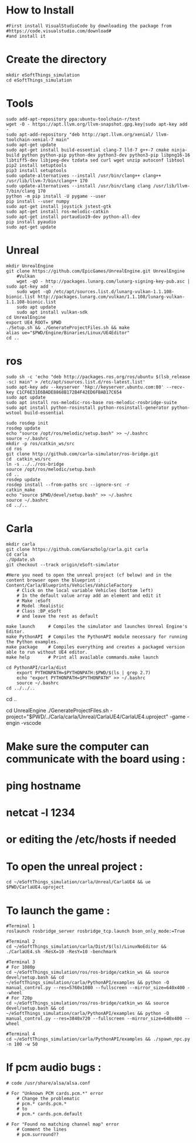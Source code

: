 # How to Install
    #First install VisualStudioCode by downloading the package from 
    #https://code.visualstudio.com/download#
    #and install it

# Create the directory
    mkdir eSoftThings_simulation
    cd eSoftThings_simulation

# Tools
    sudo add-apt-repository ppa:ubuntu-toolchain-r/test
    wget -O - https://apt.llvm.org/llvm-snapshot.gpg.key|sudo apt-key add -
    sudo apt-add-repository "deb http://apt.llvm.org/xenial/ llvm-toolchain-xenial-7 main"
    sudo apt-get update
    sudo apt-get install build-essential clang-7 lld-7 g++-7 cmake ninja-build python python-pip python-dev python3-dev python3-pip libpng16-16 libtiff5-dev libjpeg-dev tzdata sed curl wget unzip autoconf libtool
    pip2 install setuptools
    pip3 install setuptools
    sudo update-alternatives --install /usr/bin/clang++ clang++ /usr/lib/llvm-7/bin/clang++ 170
    sudo update-alternatives --install /usr/bin/clang clang /usr/lib/llvm-7/bin/clang 170
    python -m pip install -U pygame --user
    pip install --user numpy
    sudo apt-get install joystick jstest-gtk
    sudo apt-get install ros-melodic-catkin
    sudo apt-get install portaudio19-dev python-all-dev
    pip install pyaudio
    sudo apt-get update

# Unreal

    mkdir UnrealEngine
    git clone https://github.com/EpicGames/UnrealEngine.git UnrealEngine
        #Vulkan
        wget -qO - http://packages.lunarg.com/lunarg-signing-key-pub.asc | sudo apt-key add -
        sudo wget -qO /etc/apt/sources.list.d/lunarg-vulkan-1.1.108-bionic.list http://packages.lunarg.com/vulkan/1.1.108/lunarg-vulkan-1.1.108-bionic.list
        sudo apt update
        sudo apt install vulkan-sdk
    cd UnrealEngine
    export UE4_ROOT= $PWD
    ./Setup.sh && ./GenerateProjectFiles.sh && make
    alias ue="$PWD/Engine/Binaries/Linux/UE4Editor"
    cd ..

# ros
    sudo sh -c 'echo "deb http://packages.ros.org/ros/ubuntu $(lsb_release -sc) main" > /etc/apt/sources.list.d/ros-latest.list'
    sudo apt-key adv --keyserver 'hkp://keyserver.ubuntu.com:80' --recv-key C1CF6E31E6BADE8868B172B4F42ED6FBAB17C654
    sudo apt update
    sudo apt install ros-melodic-ros-base ros-melodic-rosbridge-suite
    sudo apt install python-rosinstall python-rosinstall-generator python-wstool build-essential

    sudo rosdep init
    rosdep update
    echo "source /opt/ros/melodic/setup.bash" >> ~/.bashrc
    source ~/.bashrc
    mkdir -p ros/catkin_ws/src
    cd ros
    git clone http://github.com/carla-simulator/ros-bridge.git
    cd  catkin_ws/src
    ln -s ../../ros-bridge
    source /opt/ros/melodic/setup.bash
    cd ..
    rosdep update
    rosdep install --from-paths src --ignore-src -r
    catkin_make
    echo "source $PWD/devel/setup.bash" >> ~/.bashrc
    source ~/.bashrc
    cd ../..


# Carla
    mkdir carla
    git clone https://github.com/Garazbolg/carla.git carla
    cd carla
    ./Update.sh
    git checkout --track origin/eSoft-simulator

    #Here you need to open the unreal project (cf below) and in the content browser open the blueprint : Content/Carla/Blueprints/Vehicles/VahicleFactory
        # Click on the local variable Vehicles (bottom left)
        # In the default value array add an element and edit it
        # Make :eSoft
        # Model :Realistic
        # Class :BP_eSoft
        # and leave the rest as default

    make launch     # Compiles the simulator and launches Unreal Engine's Editor.
    make PythonAPI  # Compiles the PythonAPI module necessary for running the Python examples.
    make package    # Compiles everything and creates a packaged version able to run without UE4 editor.
    make help       # Print all available commands.make launch

    cd PythonAPI/carla/dist
        export PYTHONPATH=$PYTHONPATH:$PWD/$(ls | grep 2.7)
        echo "export PYTHONPATH=$PYTHONPATH" >> ~/.bashrc
        source ~/.bashrc
    cd ../../..
cd ..

cd UnrealEngine
./GenerateProjectFiles.sh -project="$PWD/../Carla/carla/Unreal/CarlaUE4/CarlaUE4.uproject" -game -engin -vscode

# Make sure the computer can communicate with the board using :
# ping hostname
# netcat -l 1234
# or editing the /etc/hosts if needed

# To open the unreal project :
    cd ~/eSoftThings_simulation/carla/Unreal/CarlaUE4 && ue $PWD/CarlaUE4.uproject

# To launch the game :
    #Terminal 1
    roslaunch rosbridge_server rosbridge_tcp.launch bson_only_mode:=True

    #Terminal 2
    cd ~/eSoftThings_simulation/carla/Dist/$(ls)/LinuxNoEditor && ./CarlaUE4.sh -ResX=10 -ResY=10 -benchmark

    #Terminal 3
    # For 1080p
    cd ~/eSoftThings_simulation/ros/ros-bridge/catkin_ws && source devel/setup.bash && cd ~/eSoftThings_simulation/carla/PythonAPI/examples && python -O manual_control.py --res=5760x1080 --fullscreen --mirror_size=640x400 --wheel
    # For 720p
    cd ~/eSoftThings_simulation/ros/ros-bridge/catkin_ws && source devel/setup.bash && cd ~/eSoftThings_simulation/carla/PythonAPI/examples && python -O manual_control.py --res=3840x720 --fullscreen --mirror_size=640x400 --wheel

    #Terminal 4
    cd ~/eSoftThings_simulation/carla/PythonAPI/examples && ./spawn_npc.py -n 100 -w 50

# If pcm audio bugs : 
    # code /usr/share/alsa/alsa.conf

    # For "Unknown PCM cards.pcm.*" error
        # Change the problematic
        # pcm.* cards.pcm.* 
        # to 
        # pcm.* cards.pcm.default

    # For "Found no matching channel map" error
        # Comment the lines
        # pcm.surround??